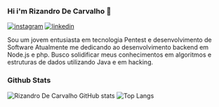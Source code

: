 ### Hi i'm Rizandro De Carvalho 👋
[![instagram](https://img.shields.io/badge/Instagram-E4405F?style=for-the-badge&logo=instagram&logoColor=white)](https://www.instagram.com/rizandro_carvalho/)
[![linkedin](https://img.shields.io/badge/LinkedIn-0077B5?style=for-the-badge&logo=linkedin&logoColor=white)](https://www.linkedin.com/in/rizandro-carvalho-72724029a/)


Sou um jovem entusiasta em tecnologia Pentest e desenvolvimento de Software 
Atualmente me dedicando ao desenvolvimento backend em Node.js e php. Busco solidificar meus conhecimentos em algoritmos e estruturas de dados utilizando Java e em hacking.

### Github Stats
![Rizandro De Carvalho GitHub stats](https://github-readme-stats.vercel.app/api?username=Rizandrodev&show_icons=true&theme=radical)
![Top Langs](https://github-readme-stats.vercel.app/api/top-langs/?username=Rizandrodev&layout=compact&show_icons=true&theme=radical)

<!---
https://www.linkedin.com/in/rizandro-carvalho-72724029a/
--->
<!---
Rizandrodev/Rizandrodev is a ✨ special ✨ repository because its `README.md` (this file) appears on your GitHub profile.
You can click the Preview link to take a look at your changes.
--->
